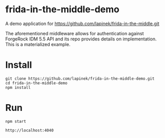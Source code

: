 # frida-in-the-middle-demo

A demo application for https://github.com/lapinek/frida-in-the-middle.git

The aforementioned middleware allows for authentication against ForgeRock IDM 5.5 API and its repo provides details on implementation. This is a materialized example.

# Install

    git clone https://github.com/lapinek/frida-in-the-middle-demo.git
    cd frida-in-the-middle-demo
    npm install

# Run

    npm start

    http://localhost:4040
